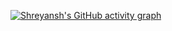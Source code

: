 [![Shreyansh's GitHub activity graph](https://github-readme-activity-graph.vercel.app/graph?username=shreyanshxyz&theme=xcode)](https://git.io/shreyanshxyz)
 
